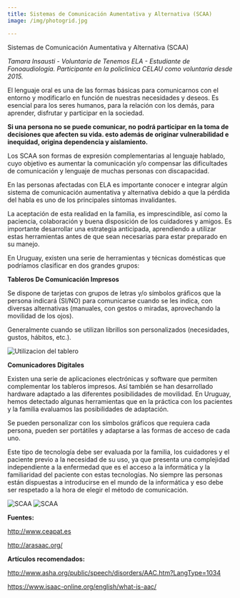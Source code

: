 ```yaml
---
title: Sistemas de Comunicación Aumentativa y Alternativa (SCAA)
image: /img/photogrid.jpg

---
```


<p class="f4 b lh-title mb2 primary pt4">Sistemas de Comunicación Aumentativa y Alternativa (SCAA)</p>

_Tamara Insausti - Voluntaria de Tenemos ELA - Estudiante de Fonoaudiología. Participante en la policlinica CELAU como voluntaria desde 2015._


El lenguaje oral es una de las formas básicas para comunicarnos con el entorno y modificarlo en función de nuestras necesidades y deseos. Es esencial para los seres humanos, para la relación con los demás, para aprender, disfrutar y participar en la sociedad.

**Si una persona no se puede comunicar, no podrá participar en la toma de decisiones que afecten su vida. esto además de originar vulnerabilidad e inequidad, origina dependencia y aislamiento.**

Los SCAA son formas de expresión complementarias al lenguaje hablado, cuyo objetivo es aumentar la comunicación y/o compensar las dificultades de comunicación y lenguaje de muchas personas con discapacidad.

En las personas afectadas con ELA es importante conocer e integrar algún sistema de comunicación aumentativa y alternativa debido a que la pérdida del habla es uno de los principales síntomas invalidantes.

La aceptación de esta realidad en la familia, es imprescindible, así como la paciencia, colaboración y buena disposición de los cuidadores y amigos. Es importante desarrollar una estrategia anticipada, aprendiendo a utilizar estas herramientas antes de que sean necesarias para estar preparado en su manejo.

En Uruguay, existen una serie de herramientas y técnicas domésticas que podríamos clasificar en dos grandes grupos:

**Tableros De Comunicación Impresos**

Se dispone de tarjetas con grupos de letras y/o símbolos gráficos que la persona indicará (SI/NO) para comunicarse cuando se les indica, con diversas alternativas (manuales, con gestos o miradas, aprovechando la movilidad de los ojos).

Generalmente cuando se utilizan librillos son personalizados (necesidades, gustos, hábitos, etc.).

<img src="/img/info-SCAA-UtilizacionTablero.jpg" alt="Utilizacion del tablero" class="center db mb1 mw-100 h-auto">

**Comunicadores Digitales**

Existen una serie de aplicaciones electrónicas y software que permiten complementar los tableros impresos. Así también se han desarrollado hardware adaptado a las diferentes posibilidades de movilidad. En Uruguay, hemos detectado algunas herramientas que en la práctica con los pacientes y la familia evaluamos las posibilidades de adaptación.

Se pueden personalizar con los símbolos gráficos que requiera cada persona, pueden ser portátiles y adaptarse a las formas de acceso de cada uno.

Este tipo de tecnología debe ser evaluada por la familia, los cuidadores y el paciente previo a la necesidad de su uso, ya que presenta una complejidad independiente a la enfermedad que es el acceso a la informática y la familiaridad del paciente con estas tecnologías. No siempre las personas están dispuestas a introducirse en el mundo de la informática y eso debe ser respetado a la hora de elegir el método de comunicación.

<img src="/img/info-SCAA-1.jpg" alt="SCAA" class="center db mb1 mw-100 h-auto">
<img src="/img/info-SCAA-2.jpg" alt="SCAA" class="center db mb1 mw-100 h-auto">

**Fuentes:**

http://www.ceapat.es

http://arasaac.org/

**Artículos recomendados:**

http://www.asha.org/public/speech/disorders/AAC.htm?LangType=1034

https://www.isaac-online.org/english/what-is-aac/
